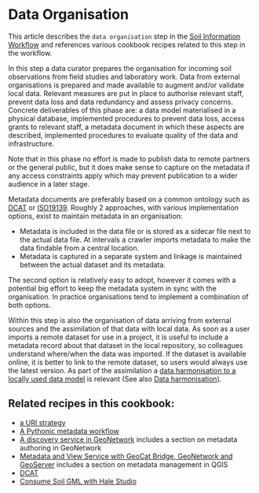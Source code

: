 # Data Organisation

This article describes the `data organisation` step in the [Soil Information
Workflow](https://www.isric.org/index.php/utilise/community-practice) and
references various cookbook recipes related to this step in the workflow.

In this step a data curator prepares the organisation for incoming soil
observations from field studies and laboratory work. Data from external
organisations is prepared and made available to augment and/or validate local
data. Relevant measures are put in place to authorise relevant staff, prevent
data loss and data redundancy and assess privacy concerns. Concrete deliverables
of this phase are: a data model materialised in a physical database, implemented
procedures to prevent data loss, access grants to relevant staff, a metadata
document in which these aspects are described, implemented procedures to
evaluate quality of the data and infrastructure. 

Note that in this phase no effort is made to publish data to remote partners or
the general public, but it does make sense to capture on the metadata if any
access constraints apply which may prevent publication to a wider audience in a
later stage.

Metadata documents are preferably based on a common ontology such as
[DCAT](cookbook/dcat.md) or [ISO19139](cookbook/iso19139.md). Roughly 2 approaches,
with various implementation options, exist to maintain metadata in an
organisation:

- Metadata is included in the data file or is stored as a sidecar file next to
  the actual data file. At intervals a crawler imports metadata to make the data
findable from a central location.
- Metadata is captured in a separate system and linkage is maintained between
  the actual dataset and its metadata.

The second option is relatively easy to adopt, however it comes with a potential
big effort to keep the metadata system in sync with the organisation. In
practice organisations tend to implement a combination of both options. 

Within this step is also the organisation of data arriving from external sources
and the assimilation of that data with local data.  As soon as a user imports a
remote dataset for use in a project, it is useful to include a metadata record
about that dataset in the local repository, so colleagues understand where/when
the data was imported. If the dataset is available online, it is better to link
to the remote dataset, so users would always use the latest version. As part of
the assimilation a [data harmonisation to a locally used
data model](cookbook/hale-studio-consume-gml.md) is relevant (See also [Data
harmonisation](etl.md)).

## Related recipes in this cookbook:

- [a URI strategy](cookbook/uri.md)
- [A Pythonic metadata workflow](cookbook/pygeometa.md)
- [A discovery service in GeoNetwork](cookbook/geonetwork.md) includes a section on
  metadata authoring in GeoNetwork
- [Metadata and View Service with GeoCat Bridge, GeoNetwork and
  GeoServer](cookbook/bridge-geoserver-geonetwork.md) includes a section on
metadata management in QGIS
- [DCAT](cookbook/dcat.md)
- [Consume Soil GML with Hale Studio](cookbook/hale-studio-consume-gml.md)
